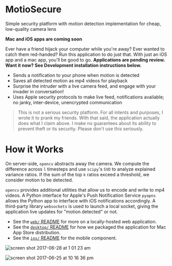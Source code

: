 # MotioSecure
Simple security platform with motion detection implementation for cheap, low-quality camera lens

**Mac and iOS apps are coming soon**

Ever have a friend hijack your computer while you're away? Ever wanted to catch them red-handed? Run this application to do just that. With just an iOS app and a mac app, you'll be good to go. **Applications are pending review. Want it now? See Development installation instructions below.**

- Sends a notification to your phone when motion is detected
- Saves all detected motion as mp4 videos for playback
- Surprise the intruder with a live camera feed, and engage with your invader in conversation!
- Uses Apple security protocols to make live feed, notifications available; no janky, inter-device, unencrypted communication

> This is not a serious security platform. For all intents and purposes, I wrote it to prank my friends. With that said, the application actually does what I claim above. I make no guarantees about its ability to prevent theft or its security. Please don't use this seriously.

# How it Works

On server-side, `opencv` abstracts away the camera. We compute the difference across `l` timesteps and use `scipy`'s `SVD` to analyze explained variance ratios. If the sum of the top `k` ratios exceed a threshold, we consider motion to be detected.

`opencv` provides additional utilities that allow us to encode and write to mp4 videos. A Python interface for Apple's Push Notification Service `pyapns` allows the Python app to interface with iOS notifications accordingly. A third-party library `websockets` is used to launch a local socket, giving the application live updates for "motion detected" or not.

- See the [`web/` README](http://github.com/alvinwan/motiosecure/tree/master/web) for more on a locally-hosted web application.
- See the [`desktop/` README](http://github.com/alvinwan/motiosecure/tree/master/desktop) for how we packaged the application for Mac App Store distribution.
- See the [`ios/` README](http://github.com/alvinwan/motiosecure/tree/master/ios) for the mobile component.

![screen shot 2017-06-28 at 1 01 23 am](https://user-images.githubusercontent.com/2068077/27626564-6536aadc-5b9d-11e7-8eaf-4f527ef77ad0.png)

![screen shot 2017-06-25 at 10 16 36 pm](https://user-images.githubusercontent.com/2068077/27526566-ae9b2b2e-59fb-11e7-81d3-1911b7dda2ef.png)
